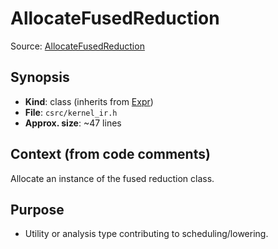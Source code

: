 # AllocateFusedReduction

Source: [AllocateFusedReduction](../../../csrc/kernel_ir.h#L1449)

## Synopsis
- **Kind**: class (inherits from [Expr](../../csrc/ir/base_nodes.h#L505))
- **File**: `csrc/kernel_ir.h`
- **Approx. size**: ~47 lines

## Context (from code comments)
Allocate an instance of the fused reduction class.

## Purpose
- Utility or analysis type contributing to scheduling/lowering.
